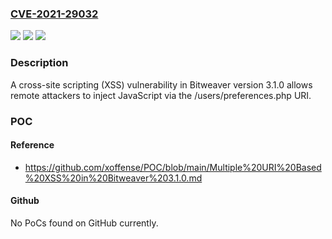 ### [CVE-2021-29032](https://cve.mitre.org/cgi-bin/cvename.cgi?name=CVE-2021-29032)
![](https://img.shields.io/static/v1?label=Product&message=n%2Fa&color=blue)
![](https://img.shields.io/static/v1?label=Version&message=n%2Fa&color=blue)
![](https://img.shields.io/static/v1?label=Vulnerability&message=n%2Fa&color=brighgreen)

### Description

A cross-site scripting (XSS) vulnerability in Bitweaver version 3.1.0 allows remote attackers to inject JavaScript via the /users/preferences.php URI.

### POC

#### Reference
- https://github.com/xoffense/POC/blob/main/Multiple%20URI%20Based%20XSS%20in%20Bitweaver%203.1.0.md

#### Github
No PoCs found on GitHub currently.

